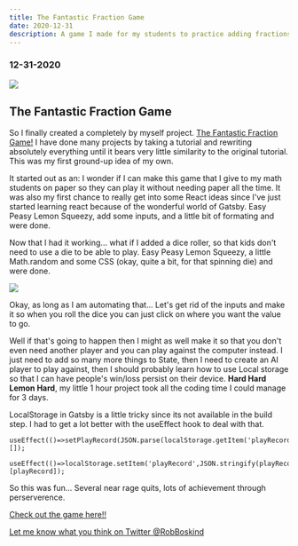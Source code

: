 ```yaml
---
title: The Fantastic Fraction Game
date: 2020-12-31
description: A game I made for my students to practice adding fractions.
---
```


### 12-31-2020

![](https://cdn.sanity.io/images/jzq9n05y/production/f70dd2c15720cba5eb483af2df08eaeecd214857-2274x1292.png?w=2274&h=1292&auto=format)

## The Fantastic Fraction Game

So I finally created a completely by myself project. [The Fantastic Fraction Game!](https://boskind.tech/code/theFabulousFractionGame/) I have done many projects by taking a tutorial and rewriting absolutely everything until it bears very little similarity to the original tutorial. This was my first ground-up idea of my own.

It started out as an: I wonder if I can make this game that I give to my math students on paper so they can play it without needing paper all the time. It was also my first chance to really get into some React ideas since I've just started learning react because of the wonderful world of Gatsby. Easy Peasy Lemon Squeezy, add some inputs, and a little bit of formating and were done.

Now that I had it working... what if I added a dice roller, so that kids don't need to use a die to be able to play. Easy Peasy Lemon Squeezy, a little Math.random and some CSS (okay, quite a bit, for that spinning die) and were done.

![](https://cdn.sanity.io/images/jzq9n05y/production/f0ad4230bec5cf919e07a8f37725f144db1aac75-514x400.png?w=600)

Okay, as long as I am automating that... Let's get rid of the inputs and make it so when you roll the dice you can just click on where you want the value to go.

Well if that's going to happen then I might as well make it so that you don't even need another player and you can play against the computer instead. I just need to add so many more things to State, then I need to create an AI player to play against, then I should probably learn how to use Local storage so that I can have people's win/loss persist on their device. **Hard Hard Lemon Hard**, my little 1 hour project took all the coding time I could manage for 3 days.

LocalStorage in Gatsby is a little tricky since its not available in the build step. I had to get a lot better with the useEffect hook to deal with that.

    useEffect(()=>setPlayRecord(JSON.parse(localStorage.getItem('playRecord'))),[]);

    useEffect(()=>localStorage.setItem('playRecord',JSON.stringify(playRecord)),[playRecord]);

So this was fun... Several near rage quits, lots of achievement through perserverence.

[Check out the game here!!](https://boskind.tech/code/theFabulousFractionGame/)​

[Let me know what you think on Twitter @RobBoskind](https://twitter.com/RobBoskind)

